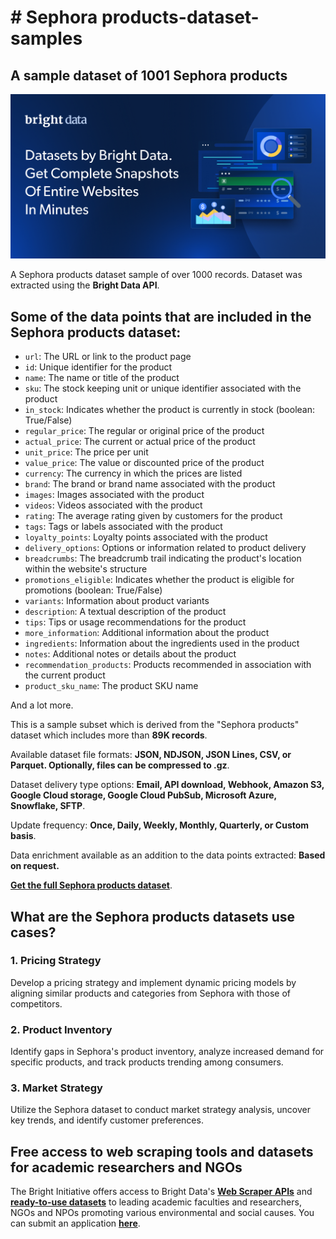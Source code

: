 # # Sephora products-dataset-samples

<h2>A sample dataset of 1001 Sephora products</h2>

![Sephora products dataset header](https://github.com/luminati-io/Google-Shopping-dataset-sample/blob/main/Google-Shopping-datasets.png)

A Sephora products dataset sample of over 1000 records. Dataset was extracted using the <b>Bright Data API</b>.

<h2>Some of the data points that are included in the Sephora products dataset:</h2>

* ```url```: The URL or link to the product page  
* ```id```: Unique identifier for the product  
* ```name```: The name or title of the product  
* ```sku```: The stock keeping unit or unique identifier associated with the product  
* ```in_stock```: Indicates whether the product is currently in stock (boolean: True/False)  
* ```regular_price```: The regular or original price of the product  
* ```actual_price```: The current or actual price of the product  
* ```unit_price```: The price per unit  
* ```value_price```: The value or discounted price of the product  
* ```currency```: The currency in which the prices are listed  
* ```brand```: The brand or brand name associated with the product  
* ```images```: Images associated with the product  
* ```videos```: Videos associated with the product  
* ```rating```: The average rating given by customers for the product  
* ```tags```: Tags or labels associated with the product  
* ```loyalty_points```: Loyalty points associated with the product  
* ```delivery_options```: Options or information related to product delivery  
* ```breadcrumbs```: The breadcrumb trail indicating the product's location within the website's structure  
* ```promotions_eligible```: Indicates whether the product is eligible for promotions (boolean: True/False)  
* ```variants```: Information about product variants  
* ```description```: A textual description of the product  
* ```tips```: Tips or usage recommendations for the product  
* ```more_information```: Additional information about the product  
* ```ingredients```: Information about the ingredients used in the product  
* ```notes```: Additional notes or details about the product  
* ```recommendation_products```: Products recommended in association with the current product  
* ```product_sku_name```: The product SKU name  

And a lot more.

This is a sample subset which is derived from the "Sephora products"
dataset which includes more than <b>89K records</b>.

Available dataset file formats: <b>JSON, NDJSON, JSON Lines, CSV, or Parquet. Optionally, files can be compressed to .gz</b>.

Dataset delivery type options: <b>Email, API download, Webhook, Amazon S3, Google Cloud storage, Google Cloud PubSub, Microsoft Azure, Snowflake, SFTP</b>.

Update frequency: <b>Once, Daily, Weekly, Monthly, Quarterly, or Custom basis</b>.

Data enrichment available as an addition to the data points extracted: <b>Based on request.</b>

<b>[Get the full Sephora products dataset](https://brightdata.com/products/datasets/sephora)</b>.

<h2>What are the Sephora products datasets use cases?</h2>

<h3>1. Pricing Strategy</h3>
Develop a pricing strategy and implement dynamic pricing models by aligning similar products and categories from Sephora with those of competitors.

<h3>2. Product Inventory</h3>
Identify gaps in Sephora's product inventory, analyze increased demand for specific products, and track products trending among consumers.

<h3>3. Market Strategy</h3>
Utilize the Sephora dataset to conduct market strategy analysis, uncover key trends, and identify customer preferences.

<h2>Free access to web scraping tools and datasets for academic researchers and NGOs</h2>

The Bright Initiative offers access to Bright Data's <b>[Web Scraper APIs](https://brightdata.com/products/web-scraper)</b> and <b>[ready-to-use datasets](https://brightdata.com/products/datasets)</b> to leading academic faculties and researchers, NGOs and NPOs promoting various environmental and social causes. You can submit an application <b>[here](https://brightinitiative.com)</b>.
